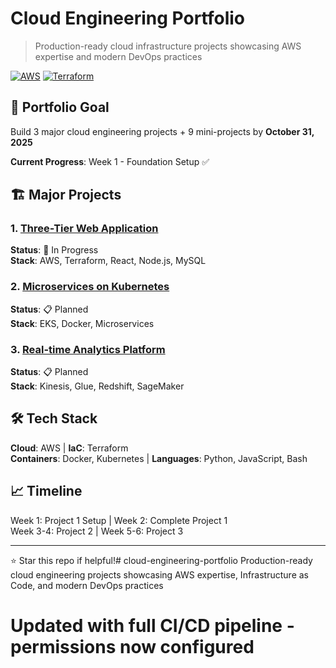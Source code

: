 # Cloud Engineering Portfolio

> Production-ready cloud infrastructure projects showcasing AWS expertise and modern DevOps practices

[![AWS](https://img.shields.io/badge/AWS-Cloud-orange?logo=amazon-aws)](https://aws.amazon.com/)
[![Terraform](https://img.shields.io/badge/IaC-Terraform-purple?logo=terraform)](https://www.terraform.io/)

## 🎯 Portfolio Goal

Build 3 major cloud engineering projects + 9 mini-projects by **October 31, 2025**

**Current Progress**: Week 1 - Foundation Setup ✅

## 🏗️ Major Projects

### 1. [Three-Tier Web Application](./project-01-three-tier-app/) 
**Status**: 🚧 In Progress  
**Stack**: AWS, Terraform, React, Node.js, MySQL

### 2. [Microservices on Kubernetes](./project-02-microservices-k8s/)
**Status**: 📋 Planned  
**Stack**: EKS, Docker, Microservices

### 3. [Real-time Analytics Platform](./project-03-analytics-platform/)
**Status**: 📋 Planned  
**Stack**: Kinesis, Glue, Redshift, SageMaker

## 🛠️ Tech Stack

**Cloud**: AWS | **IaC**: Terraform  
**Containers**: Docker, Kubernetes | **Languages**: Python, JavaScript, Bash

## 📈 Timeline

Week 1: Project 1 Setup | Week 2: Complete Project 1  
Week 3-4: Project 2 | Week 5-6: Project 3

---

⭐ Star this repo if helpful!# cloud-engineering-portfolio
Production-ready cloud engineering projects showcasing AWS expertise, Infrastructure as Code, and modern DevOps practices

# Updated with full CI/CD pipeline - permissions now configured

